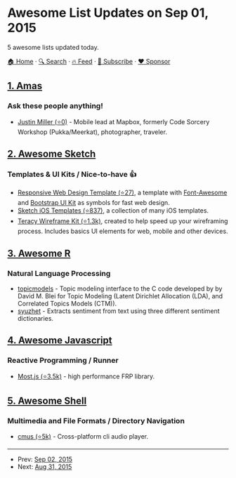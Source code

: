 # Awesome List Updates on Sep 01, 2015

5 awesome lists updated today.

[🏠 Home](/README.md) · [🔍 Search](https://www.trackawesomelist.com/search/) · [🔥 Feed](https://www.trackawesomelist.com/rss.xml) · [📮 Subscribe](https://trackawesomelist.us17.list-manage.com/subscribe?u=d2f0117aa829c83a63ec63c2f&id=36a103854c) · [❤️  Sponsor](https://github.com/sponsors/theowenyoung)



## [1. Amas](/content/sindresorhus/amas/README.md)

### Ask these people anything!

*   [Justin Miller (⭐0)](https://github.com/incanus/ama) - Mobile lead at Mapbox, formerly Code Sorcery Workshop (Pukka/Meerkat), photographer, traveler.

## [2. Awesome Sketch](/content/diessica/awesome-sketch/README.md)

### Templates & UI Kits / Nice-to-have :thumbsup:

*   [Responsive Web Design Template (⭐27)](https://github.com/luandro/sketch-responsive-design-template), a template with [Font-Awesome](https://fortawesome.github.io/Font-Awesome/) and [Bootstrap UI Kit](http://bootstrapuikit.com/) as symbols for fast web design.
*   [Sketch iOS Templates (⭐837)](https://github.com/nvk/sketch-ios), a collection of many iOS templates.
*   [Teracy Wireframe Kit (⭐1.3k)](https://github.com/teracyhq/wireframe), created to help speed up your wireframing process. Includes basics UI elements for web, mobile and other devices.

## [3. Awesome R](/content/qinwf/awesome-R/README.md)

### Natural Language Processing

*   [topicmodels](https://cran.r-project.org/web/packages/topicmodels/index.html) - Topic modeling interface to the C code developed by by David M. Blei for Topic Modeling (Latent Dirichlet Allocation (LDA), and Correlated Topics Models (CTM)).
*   [syuzhet](https://cran.r-project.org/web/packages/syuzhet/index.html) - Extracts sentiment from text using three different sentiment dictionaries.

## [4. Awesome Javascript](/content/sorrycc/awesome-javascript/README.md)

### Reactive Programming / Runner

*   [Most.js (⭐3.5k)](https://github.com/cujojs/most) - high performance FRP library.

## [5. Awesome Shell](/content/alebcay/awesome-shell/README.md)

### Multimedia and File Formats / Directory Navigation

*   [cmus (⭐5k)](https://github.com/cmus/cmus) - Cross-platform cli audio player.

---

- Prev: [Sep 02, 2015](/content/2015/09/02/README.md)
- Next: [Aug 31, 2015](/content/2015/08/31/README.md)